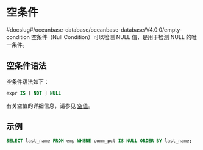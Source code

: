 空条件 
========================
#docslug#/oceanbase-database/oceanbase-database/V4.0.0/empty-condition
空条件（Null Condition）可以检测 NULL 值，是用于检测 NULL 的唯一条件。

空条件语法 
--------------------------

空条件语法如下：

```sql
expr IS [ NOT ] NULL
```



有关空值的详细信息，请参见 [空值](../3.basic-elements-1/5.null/1.empty-value-overview.md)。

示例 
-----------------------

```sql
SELECT last_name FROM emp WHERE comm_pct IS NULL ORDER BY last_name;
```



